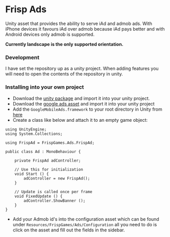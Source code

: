 # Frisp Ads
Unity asset that provides the ability to serve iAd and admob ads. With iPhone devices it favours iAd over admob because iAd pays better and with Android devices only admob is supported.

**Currently landscape is the only supported orientation.**

### Development

I have set the repository up as a unity project. When adding features you will need to open the contents of the repository in unity.

### Installing into your own project

* Download the [unity package](https://github.com/frispgames/frisp-ads-unity-asset/releases) and import it into your unity project.
* Download the [google ads asset](https://github.com/googleads/googleads-mobile-unity/releases) and import it into your unity project
* Add the `GoogleMobileAds.framework` to your root directory in Unity from [here](https://developers.google.com/admob/ios/download#downloadios)
* Create a class like below and attach it to an empty game object:
```CSHARP
using UnityEngine;
using System.Collections;

using FrispAd = FrispGames.Ads.FrispAd;

public class Ad : MonoBehaviour {

	private FrispAd adController;

	// Use this for initialization
	void Start () {
		adController = new FrispAd();
	}
	
	// Update is called once per frame
	void FixedUpdate () {
		adController.ShowBanner ();
	}
}

```
* Add your Admob id's into the configuration asset which can be found under ``Resources/FrispGames/Ads/Configuration`` all you need to do is click on the asset and fill out the fields in the sidebar.

